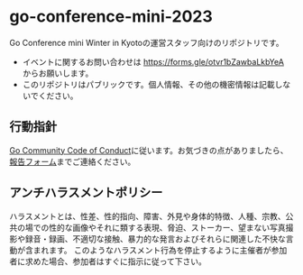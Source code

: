 # go-conference-mini-2023

Go Conference mini Winter in Kyotoの運営スタッフ向けのリポジトリです。

* イベントに関するお問い合わせは https://forms.gle/otvr1bZawbaLkbYeA からお願いします。
* このリポジトリはパブリックです。個人情報、その他の機密情報は記載しないでください。

## 行動指針

[Go Community Code of Conduct](https://golang.org/conduct)に従います。お気づきの点がありましたら、[報告フォーム](https://docs.google.com/forms/d/e/1FAIpQLSfwEJBETb7giUjmIpuyKD5Vc9kpqqnYE9WuDOuqG11pu6TxzA/viewform)までご連絡ください。

## アンチハラスメントポリシー

ハラスメントとは、性差、性的指向、障害、外見や身体的特徴、人種、宗教、公共の場での性的な画像やそれに類する表現、脅迫、ストーカー、望まない写真撮影や録音・録画、不適切な接触、暴力的な発言およびそれらに関連した不快な言動が含まれます。 このようなハラスメント行為を停止するように主催者が参加者に求めた場合、参加者はすぐに指示に従って下さい。
